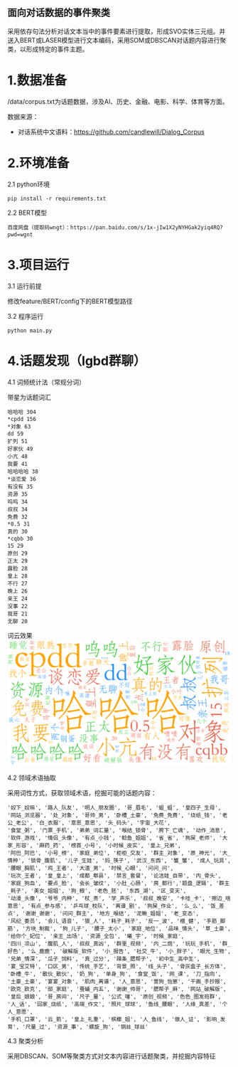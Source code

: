 ## 面向对话数据的事件聚类
采用依存句法分析对话文本当中的事件要素进行提取，形成SVO实体三元组。并送入BERT或LASER模型进行文本编码，采用SOM或DBSCAN对话题内容进行聚类，以形成特定的事件主题。

# 1.数据准备

/data/corpus.txt为话题数据，涉及AI、历史、金融、电影、科学、体育等方面。

数据来源：
- 对话系统中文语料：https://github.com/candlewill/Dialog_Corpus

# 2.环境准备
2.1 python环境
```
pip install -r requirements.txt
```
2.2 BERT模型
```
百度网盘（提取码wngt）：https://pan.baidu.com/s/1x-jIw1X2yNYHGak2yiq4RQ?pwd=wgnt
```

# 3.项目运行
3.1 运行前提

修改feature/BERT/config下的BERT模型路径

3.2 程序运行
```
python main.py
```

# 4.话题发现（lgbd群聊）

4.1 词频统计法（常规分词）

带星为话题词汇
```
哈哈哈 304
*cpdd 156
*对象 63
dd 59
扩列 51
好家伙 49
小亢 48
我要 41
哈哈哈哈 38
*谈恋爱 36
有没有 35
资源 35
呜呜 34
叔叔 34
免费 32
*0.5 31
真的 30
*cqbb 30
15 29
原创 29
正太 29
露脸 28
皇上 28
不行 27
晚上 26
亲王 24
没事 22
我哥 21
无聊 20
```

词云效果
![Alt text](./statistic/word_cloud-lgbd.png)


4.2 领域术语抽取

采用词性方式，获取领域术语，挖掘可能的话题内容：
```
'奴下_奴嘛', '路人_队友', '明人_朋友圈', '哥_眉毛', '蛆_蛆', '皇四子_生母', '网站_浏览器', '处_对象', '哥帅_男', '卧槽_土豪', '免费_免费', '烧纸_钱', '老公_老公', '白_衣服', '意思_意思', '头_码头', '宇宙_大花',
'食堂_粥', '门票_手机', '弟弟_词汇量', '喉结_锁骨', '胯下_亡魂', '动作_消息', '软件_游戏', '情侣_头像', '有点_小钱', '鲶鱼_姐姐', '省_省', '狗屎_老师', '大家_形容', '麻药_药', '榜首_小号', '小时候_皮实', '皇上_兄弟',
'阿巴_阿巴', '小号_榜', '家庭_弟位', '柜柜_交友', '群主_对象', '原_神光', '大_情种', '锁骨_腹肌', '儿子_生娃', '妈_筷子', '武汉_东西', '蟹_蟹', '成人_玩具', '腰眼_胸肌', '鸡_王者', '大渣_男', '时候_心眼', '问问_问', 
'玩次_王者', '皇_皇上', '成都_郫县', '禁言_套餐', '论洁娃_自带', '内_骨头', '家庭_狗血', '要点_脸', '会长_皱纹', '小肚_心肠', '房_都行','题盘_逻辑', '群主_耗子', '美女_姐姐', '狗_粮', '老色_胚', '东西_湖', '区_变天', 
'动漫_头像', '爷爷_内种', '杖_责', '学_声乐', '叔叔_晚安', '卡哇_卡', '擦边_啥意思', '有点_参与感', '乒乓球_校队', '离谱_剧', '狗屎_作业', '么_么', '饭_差点', '谢谢_谢谢', '问问_群主', '地方_喉结', '泥鳅_姐姐', '老_变态', 
'风纪_委员', '会儿_语音', '狼_人', '耗子_耗子', '反一_波', '檀_健', '手筋_脚筋', '方块_制裁', '狗_儿子', '腰子_太小', '家庭_地位', '品味_情头', '草_土豪', '给你个_妃位', '亲王_出场', '资源_全包', '曦_宇', '时候_家庭', 
'四川_凉山', '腹肌_人', '叔叔_真凶', '群里_视频', '内_二炮', '玩玩_手机', '群_好色', '么_鹿鹿', '破解版_软件', '小_报告', '社交_牛', '小_胖子', '眼光_生物', '兄弟_情深', '瓜子_饲料', '真_过分', '辣条_腮帮子', '初中生_高中生', 
'宴_宝艾特', '口区_男', '传统_手艺', '背景_照', '线_头子', '骨灰盒子_长方体', '卧槽_牛', '散伙_散伙', '奶_狗', '单身_狗', '食堂_饭', '网_课', '刀_指向', '土豪_土豪', '宴宴_对象', '肌肉_离谱', '人_意思', '萱狗_怡崽', '干画_手抄报', 
'欧克_欧克', '部_家庭', '蚕蛹_内五', '谢谢_帅哥', '腮帮子_麻', '网站_破解版', '皇后_娘娘', '哥_房间', '尺子_量', '公式_噻', '原创_视频', '色色_图发班群', '人_话', '回家_烧纸', '高端_作文', '照片_球球', '鱼线_腰眼', '人缘_真差', '个人_意愿', 
'手机_口罩', '云_箭', '皇上_礼重', '槟榔_姐', '人_鱼线', '做人_证', '影响_发育', '尺量_过', '资源_事', '螺旋_狗', '钢丝_球丝'
```

4.3 聚类分析

采用DBSCAN、SOM等聚类方式对文本内容进行话题聚类，并挖掘内容特征
